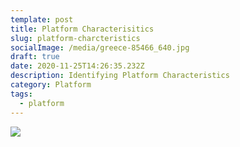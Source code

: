 ```yaml
---
template: post
title: Platform Characterisitics
slug: platform-charcteristics
socialImage: /media/greece-85466_640.jpg
draft: true
date: 2020-11-25T14:26:35.232Z
description: Identifying Platform Characteristics
category: Platform
tags:
  - platform
---
```

![](/media/platform_characteristics.png)